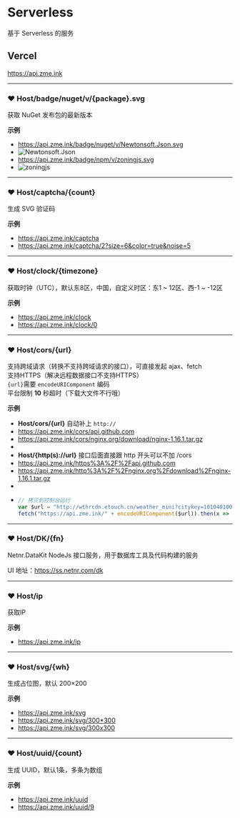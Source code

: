 # Serverless
基于 Serverless 的服务

## Vercel
<https://api.zme.ink>

---

### ❤ Host/badge/nuget/v/{package}.svg
获取 NuGet 发布包的最新版本

**示例**
- <https://api.zme.ink/badge/nuget/v/Newtonsoft.Json.svg>
- ![Newtonsoft.Json](https://api.zme.ink/badge/nuget/v/Newtonsoft.Json.svg)
- <https://api.zme.ink/badge/npm/v/zoningjs.svg>
- ![zoningjs](https://api.zme.ink/badge/npm/v/zoningjs.svg)

---

### ❤ Host/captcha/{count}
生成 SVG 验证码

**示例**
- <https://api.zme.ink/captcha>
- <https://api.zme.ink/captcha/2?size=6&color=true&noise=5>

---

### ❤ Host/clock/{timezone}
获取时钟（UTC），默认东8区，中国，自定义时区：东1 \~ 12区、西-1 ~ -12区

**示例**
- <https://api.zme.ink/clock>
- <https://api.zme.ink/clock/0>

---

### ❤ Host/cors/{url}
支持跨域请求（转换不支持跨域请求的接口），可直接发起 ajax、fetch  
支持HTTPS（解决远程数据接口不支持HTTPS）  
 `{url}`需要 `encodeURIComponent` 编码  
平台限制 **10** 秒超时（下载大文件不行哦）

**示例**
- **Host/cors/{url}** 自动补上 `http://`
- <https://api.zme.ink/cors/api.github.com>
- <https://api.zme.ink/cors/nginx.org/download/nginx-1.16.1.tar.gz>
- 
- **Host/{http(s)://url}** 接口后面直接跟 http 开头可以不加 /cors
- <https://api.zme.ink/https%3A%2F%2Fapi.github.com>
- <https://api.zme.ink/http%3A%2F%2Fnginx.org%2Fdownload%2Fnginx-1.16.1.tar.gz>
- 
- ```js
  // 拷贝到控制台运行
  var $url = "http://wthrcdn.etouch.cn/weather_mini?citykey=101040100";
  fetch("https://api.zme.ink/" + encodeURIComponent($url)).then(x => x.json()).then(console.log)
  ```

---

### ❤ Host/DK/{fn}
Netnr.DataKit NodeJs 接口服务，用于数据库工具及代码构建的服务

UI 地址：<https://ss.netnr.com/dk>

---

### ❤ Host/ip
获取IP

**示例**
- <https://api.zme.ink/ip>

---

### ❤ Host/svg/{wh}
生成占位图，默认 200×200

**示例**
- <https://api.zme.ink/svg>
- <https://api.zme.ink/svg/300*300>
- <https://api.zme.ink/svg/300x300>

---

### ❤ Host/uuid/{count}
生成 UUID，默认1条，多条为数组

**示例**
- <https://api.zme.ink/uuid>
- <https://api.zme.ink/uuid/9>